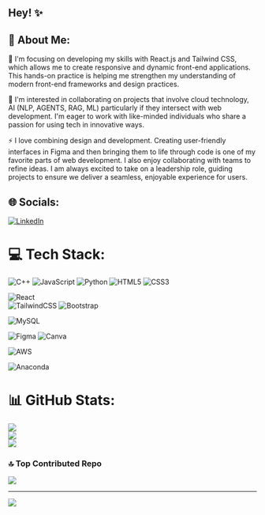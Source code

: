 ## Hey!  ✨


## 💫 About Me:
🌱 I'm focusing on developing my skills with React.js and Tailwind CSS, which allows me to create responsive and dynamic front-end applications. This hands-on practice is helping me strengthen my understanding of modern front-end frameworks and design practices.<br>

👯 I'm interested in collaborating on projects that involve cloud technology, AI (NLP, AGENTS, RAG, ML) particularly if they intersect with web development. I'm eager to work with like-minded individuals who share a passion for using tech in innovative ways.<br>

⚡ I love combining design and development. Creating user-friendly interfaces in Figma and then bringing them to life through code is one of my favorite parts of web development. I also enjoy collaborating with teams to refine ideas. I am always excited to take on a leadership role, guiding projects to ensure we deliver a seamless, enjoyable experience for users.<br>

## 🌐 Socials:
[![LinkedIn](https://img.shields.io/badge/LinkedIn-%230077B5.svg?logo=linkedin&logoColor=white)](https://linkedin.com/in/www.linkedin.com/in/moizz-ahmad-ab6010276) 

# 💻 Tech Stack:
![C++](https://img.shields.io/badge/c++-%2300599C.svg?style=for-the-badge&logo=c%2B%2B&logoColor=white) 
![JavaScript](https://img.shields.io/badge/javascript-%23323330.svg?style=for-the-badge&logo=javascript&logoColor=%23F7DF1E) 
![Python](https://img.shields.io/badge/python-3670A0?style=for-the-badge&logo=python&logoColor=ffdd54) 
![HTML5](https://img.shields.io/badge/html5-%23E34F26.svg?style=for-the-badge&logo=html5&logoColor=white) 
![CSS3](https://img.shields.io/badge/css3-%231572B6.svg?style=for-the-badge&logo=css3&logoColor=white)

![React](https://img.shields.io/badge/react-%2320232a.svg?style=for-the-badge&logo=react&logoColor=%2361DAFB)  
![TailwindCSS](https://img.shields.io/badge/tailwindcss-%2338B2AC.svg?style=for-the-badge&logo=tailwind-css&logoColor=white) 
![Bootstrap](https://img.shields.io/badge/bootstrap-%238511FA.svg?style=for-the-badge&logo=bootstrap&logoColor=white)

![MySQL](https://img.shields.io/badge/mysql-4479A1.svg?style=for-the-badge&logo=mysql&logoColor=white)

![Figma](https://img.shields.io/badge/figma-%23F24E1E.svg?style=for-the-badge&logo=figma&logoColor=white) 
![Canva](https://img.shields.io/badge/Canva-%2300C4CC.svg?style=for-the-badge&logo=Canva&logoColor=white)

![AWS](https://img.shields.io/badge/AWS-%23FF9900.svg?style=for-the-badge&logo=amazon-aws&logoColor=white)

![Anaconda](https://img.shields.io/badge/Anaconda-%2344A833.svg?style=for-the-badge&logo=anaconda&logoColor=white)
# 📊 GitHub Stats:
![](https://github-readme-stats.vercel.app/api?username=MoizzAhmad&theme=dark&hide_border=false&include_all_commits=false&count_private=false)<br/>
![](https://github-readme-streak-stats.herokuapp.com/?user=MoizzAhmad&theme=dark&hide_border=false)<br/>
![](https://github-readme-stats.vercel.app/api/top-langs/?username=MoizzAhmad&theme=dark&hide_border=false&include_all_commits=false&count_private=false&layout=compact)

### 🔝 Top Contributed Repo
![](https://github-contributor-stats.vercel.app/api?username=MoizzAhmad&limit=5&theme=dark&combine_all_yearly_contributions=true)

---
[![](https://visitcount.itsvg.in/api?id=MoizzAhmad&icon=0&color=0)](https://visitcount.itsvg.in)





